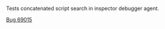 Tests concatenated script search in inspector debugger agent.

[Bug 69015](https://bugs.webkit.org/show_bug.cgi?id=69015)
